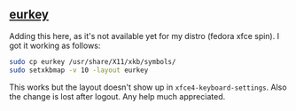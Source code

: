 ## [eurkey](https://eurkey.steffen.bruentjen.eu/)

Adding this here, as it's not available yet for my distro (fedora xfce spin). I got it working as follows:

````sh
sudo cp eurkey /usr/share/X11/xkb/symbols/
sudo setxkbmap -v 10 -layout eurkey
````

This works but the layout doesn't show up in `xfce4-keyboard-settings`.
Also the change is lost after logout. Any help much appreciated.
